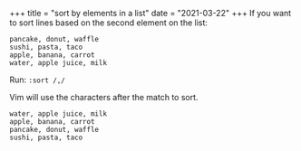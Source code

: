 +++
title = "sort by elements in a list"
date = "2021-03-22"
+++
If you want to sort lines based on the second element on the list:

```
pancake, donut, waffle
sushi, pasta, taco
apple, banana, carrot
water, apple juice, milk
```
Run:
`:sort /,/`

Vim will use the characters after the match to sort.

```
water, apple juice, milk
apple, banana, carrot
pancake, donut, waffle
sushi, pasta, taco
```
